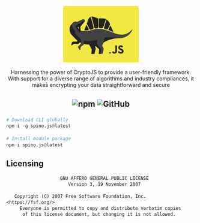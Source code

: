 <div align="center">
  <p></p>
  <img src="https://github.com/NotReeceHarris/spino.js/blob/main/spino-logo.png?raw=true" width="40%"/>
  <p></p>
  <p>Harnessing the power of CryptoJS to provide a user-friendly framework. With support for a diverse range of algorithms and industry compliances, it makes encrypting your data straightforward and secure</p>
</div>

<h2 align="center">
  <img src="https://img.shields.io/npm/v/spino.js?style=for-the-badge&amp;labelColor=%23313531&amp;color=%23f1e845" alt="npm">
  <img src="https://img.shields.io/github/license/notreeceharris/spino.js?style=for-the-badge&amp;labelColor=%23313531&amp;color=%23f1e845" alt="GitHub">
  <p> </p>
</h2>

```py
# Download CLI globally
npm i -g spino.js@latest

# Install module package
npm i spino.js@latest
```

## Licensing
```
                    GNU AFFERO GENERAL PUBLIC LICENSE
                       Version 3, 19 November 2007

   Copyright (C) 2007 Free Software Foundation, Inc. <https://fsf.org/>
     Everyone is permitted to copy and distribute verbatim copies
      of this license document, but changing it is not allowed.
```
